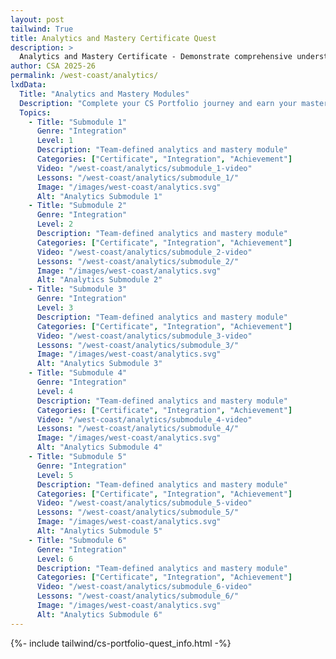 ```yaml
---
layout: post 
tailwind: True
title: Analytics and Mastery Certificate Quest
description: >
  Analytics and Mastery Certificate - Demonstrate comprehensive understanding and earn your CS Portfolio certificate
author: CSA 2025-26
permalink: /west-coast/analytics/
lxdData:
  Title: "Analytics and Mastery Modules"
  Description: "Complete your CS Portfolio journey and earn your mastery certificate!"
  Topics:
    - Title: "Submodule 1"
      Genre: "Integration"
      Level: 1
      Description: "Team-defined analytics and mastery module"
      Categories: ["Certificate", "Integration", "Achievement"]
      Video: "/west-coast/analytics/submodule_1-video"
      Lessons: "/west-coast/analytics/submodule_1/"
      Image: "/images/west-coast/analytics.svg"
      Alt: "Analytics Submodule 1"
    - Title: "Submodule 2"
      Genre: "Integration"
      Level: 2
      Description: "Team-defined analytics and mastery module"
      Categories: ["Certificate", "Integration", "Achievement"]
      Video: "/west-coast/analytics/submodule_2-video"
      Lessons: "/west-coast/analytics/submodule_2/"
      Image: "/images/west-coast/analytics.svg"
      Alt: "Analytics Submodule 2"
    - Title: "Submodule 3"
      Genre: "Integration"
      Level: 3
      Description: "Team-defined analytics and mastery module"
      Categories: ["Certificate", "Integration", "Achievement"]
      Video: "/west-coast/analytics/submodule_3-video"
      Lessons: "/west-coast/analytics/submodule_3/"
      Image: "/images/west-coast/analytics.svg"
      Alt: "Analytics Submodule 3"
    - Title: "Submodule 4"
      Genre: "Integration"
      Level: 4
      Description: "Team-defined analytics and mastery module"
      Categories: ["Certificate", "Integration", "Achievement"]
      Video: "/west-coast/analytics/submodule_4-video"
      Lessons: "/west-coast/analytics/submodule_4/"
      Image: "/images/west-coast/analytics.svg"
      Alt: "Analytics Submodule 4"
    - Title: "Submodule 5"
      Genre: "Integration"
      Level: 5
      Description: "Team-defined analytics and mastery module"
      Categories: ["Certificate", "Integration", "Achievement"]
      Video: "/west-coast/analytics/submodule_5-video"
      Lessons: "/west-coast/analytics/submodule_5/"
      Image: "/images/west-coast/analytics.svg"
      Alt: "Analytics Submodule 5"
    - Title: "Submodule 6"
      Genre: "Integration"
      Level: 6
      Description: "Team-defined analytics and mastery module"
      Categories: ["Certificate", "Integration", "Achievement"]
      Video: "/west-coast/analytics/submodule_6-video"
      Lessons: "/west-coast/analytics/submodule_6/"
      Image: "/images/west-coast/analytics.svg"
      Alt: "Analytics Submodule 6"
---
```

{%- include tailwind/cs-portfolio-quest_info.html -%}